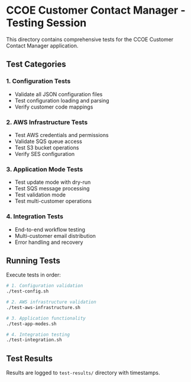 # CCOE Customer Contact Manager - Testing Session

This directory contains comprehensive tests for the CCOE Customer Contact Manager application.

## Test Categories

### 1. Configuration Tests
- Validate all JSON configuration files
- Test configuration loading and parsing
- Verify customer code mappings

### 2. AWS Infrastructure Tests
- Test AWS credentials and permissions
- Validate SQS queue access
- Test S3 bucket operations
- Verify SES configuration

### 3. Application Mode Tests
- Test update mode with dry-run
- Test SQS message processing
- Test validation mode
- Test multi-customer operations

### 4. Integration Tests
- End-to-end workflow testing
- Multi-customer email distribution
- Error handling and recovery

## Running Tests

Execute tests in order:

```bash
# 1. Configuration validation
./test-config.sh

# 2. AWS infrastructure validation
./test-aws-infrastructure.sh

# 3. Application functionality
./test-app-modes.sh

# 4. Integration testing
./test-integration.sh
```

## Test Results

Results are logged to `test-results/` directory with timestamps.